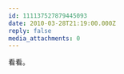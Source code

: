 ```yaml
---
id: 111137527879445093
date: 2010-03-28T21:19:00.000Z
reply: false
media_attachments: 0
---
```


<p>看看。</p> ​​​​

